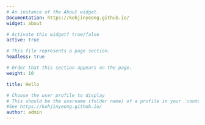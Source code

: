 ```yaml
---
# An instance of the About widget.
Documentation: https://kohjinyeong.github.io/
widget: about

# Activate this widget? true/false
active: true

# This file represents a page section.
headless: true

# Order that this section appears on the page.
weight: 10

title: Hello

# Choose the user profile to display
# This should be the username (folder name) of a profile in your `content/authors/` folder.
#See https://kohjinyeong.github.io/
author: admin
---
```

